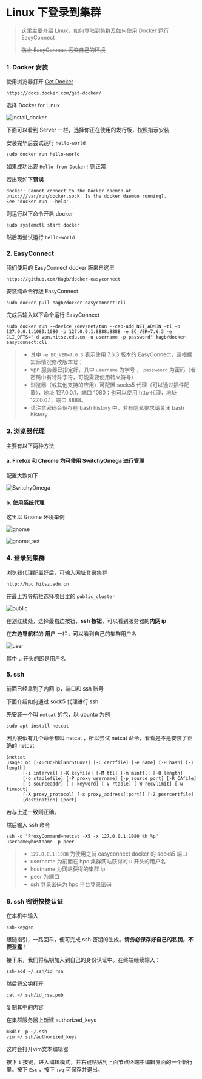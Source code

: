 # Linux 下登录到集群

> 这里主要介绍 Linux，如何登陆到集群及如何使用 Docker 运行 EasyConnect 
>
> ~~防止 EasyConnect 污染自己的环境~~

### 1. Docker 安装

使用浏览器打开 [Get Docker](https://docs.docker.com/get-docker/)

```
https://docs.docker.com/get-docker/
```

选择 Docker for Linux

![install_docker](https://gitee.com/villard/wiki-images/raw/master/login/install_docker.webp)

下面可以看到 Server 一栏，选择你正在使用的发行版，按照指示安装

安装完毕后尝试运行 `hello-world`

```shell
sudo docker run hello-world
```

如果成功出现 `Hello from Docker!` 则正常

若出现如下<b>错误</b>

```shell
docker: Cannot connect to the Docker daemon at unix:///var/run/docker.sock. Is the docker daemon running?.
See 'docker run --help'.
```

则运行以下命令开启 docker

```shell
sudo systemctl start docker
```

然后再尝试运行 `hello-world`



### 2. EasyConnect 

我们使用的  EasyConnect docker  版来自这里

```
https://github.com/Hagb/docker-easyconnect
```

安装纯命令行版 EasyConnect 

```shell
sudo docker pull hagb/docker-easyconnect:cli
```

完成后输入以下命令运行  EasyConnect 

```shell
sudo docker run --device /dev/net/tun --cap-add NET_ADMIN -ti -p 127.0.0.1:1080:1080 -p 127.0.0.1:8888:8888 -e EC_VER=7.6.3 -e CLI_OPTS="-d vpn.hitsz.edu.cn -u username -p password" hagb/docker-easyconnect:cli
```

>- 其中 `-e EC_VER=7.6.3` 表示使用 7.6.3 版本的 EasyConnect，请根据实际情况修改版本号；
>- vpn 服务器已指定好，其中 `username` 为学号 ， `passwoord`  为密码（若密码中有特殊字符，可能需要使用转义符号）
>- 浏览器（或其他支持的应用）可配置 socks5 代理（可以通过插件配置），地址 127.0.0.1，端口 1080；也可以使用 http 代理，地址 127.0.0.1，端口 8888。
>- 请注意密码会保存在 bash history 中，若有隐私要求请关闭 bash history



### 3. 浏览器代理

主要有以下两种方法

#### a. Firefox 和 Chrome 均可使用 SwitchyOmega 进行管理

配置大致如下

![SwitchyOmega](https://gitee.com/villard/wiki-images/raw/master/login/SwitchyOmega.webp)

#### b. 使用系统代理

这里以 Gnome 环境举例

![gnome](https://gitee.com/villard/wiki-images/raw/master/login/gnome.webp)

![gnome_set](https://gitee.com/villard/wiki-images/raw/master/login/gnome_settings.webp)

### 4. 登录到集群

浏览器代理配置好后，可输入网址登录集群

```shell
http://hpc.hitsz.edu.cn
```



在最上方导航栏选择项目里的 `public_cluster`

![public](https://gitee.com/villard/wiki-images/raw/master/login/hpchome.webp)



在划红线处，选择最右边按钮，**ssh 按钮**，可以看到服务器的**内网 ip**

在**左边导航栏**的 **用户** 一栏，可以看到自己的集群用户名

![user](https://gitee.com/villard/wiki-images/raw/master/login/user.webp)

其中 u 开头的即是用户名

### 5. ssh

前面已经拿到了内网 ip，端口和 ssh 账号

下面介绍如何通过 sock5 代理进行 ssh

先安装一个叫 `netcat` 的包，以 ubuntu 为例

```shell
sudo apt install netcat
```

因为貌似有几个命令都叫 netcat ，所以尝试 netcat 命令，看看是不是安装了正确的 netcat

```shell
$netcat
usage: nc [-46cDdFhklNnrStUuvz] [-C certfile] [-e name] [-H hash] [-I length]
	  [-i interval] [-K keyfile] [-M ttl] [-m minttl] [-O length]
	  [-o staplefile] [-P proxy_username] [-p source_port] [-R CAfile]
	  [-s sourceaddr] [-T keyword] [-V rtable] [-W recvlimit] [-w timeout]
	  [-X proxy_protocol] [-x proxy_address[:port]] [-Z peercertfile]
	  [destination] [port]

```

若与上述一致则正确。

然后输入 ssh 命令

```shell
ssh -o "ProxyCommand=netcat -X5 -x 127.0.0.1:1080 %h %p" username@hostname -p peer
```

> - `127.0.0.1:1080` 为使用之前 easyconnect docker 的 socks5 端口
> - username 为前面在 hpc 集群网站获得的 u 开头的用户名
> - hostname 为网站获得的集群 ip
> - peer 为端口
> - ssh 登录密码为 hpc 平台登录密码



### 6. ssh 密钥快捷认证

在本机中输入

```shell
ssh-keygen
```

跟随指引，一路回车，便可完成 ssh 密钥的生成。**请务必保存好自己的私钥，不要泄露！**

接下来，我们将私钥加入到自己的身份认证中。在终端继续输入：

```shell
ssh-add ~/.ssh/id_rsa
```

然后将公钥打开

```shell
cat ~/.ssh/id_rsa.pub
```

复制其中的内容

在集群服务器上新建 authorized_keys

```shell
mkdir -p ~/.ssh
vim ~/.ssh/authorized_keys
```
这时会打开vim文本编辑器

按下 `i` 按键，进入编辑模式，并右键粘贴到上面节点终端中编辑界面的一个新行里。按下 `Esc` ，按下 `:wq` 可保存并退出。

